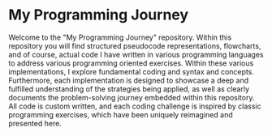 # My Programming Journey

Welcome to the "My Programming Journey" repository.
Within this repository you will find structured pseudocode representations, flowcharts, and of course, actual code I have written in various programming languages to address various programming oriented exercises.
Within these various implementations, I explore fundamental coding and syntax and concepts. 
Furthermore, each implementation is designed to showcase a deep and fulfilled understanding of the strategies being applied, as well as clearly documents the problem-solving journey embedded within this repository. 
All code is custom written, and each coding challenge is inspired by classic programming exercises, which have been uniquely reimagined and presented here.
